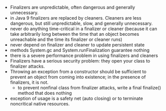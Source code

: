 * Finalizers are unpredictable, often dangerous and generally unnecessary.
* in Java 9 finalizers are replaced by cleaners. Cleaners are less dangerous, but still unpredictable, slow,
and generally unnecessary.
* never do anything time-critical in a finalizer or cleaner (because it can take arbitrarily long between the time
that an object becomes unreachable and the time its finalizer or cleaner runs)
* never depend on finalizer and cleaner to update persistent state
* methods System.gc and System.runFinalization guarantee nothing
* there is a severe performance problem in using finalizers and cleaners
* Finalizers have a serious security problem: they open your class to finalizer attacks.
* Throwing an exception from a constructor should be sufficient to prevent an object from coming into existence; 
in the presence of finalizers, it is not.
    * to prevent nonfinal class from finalizer attacks, write a final finalize() method that does nothing
* exception of usage is a safety net (auto closing) or to terminate noncritical native resources.